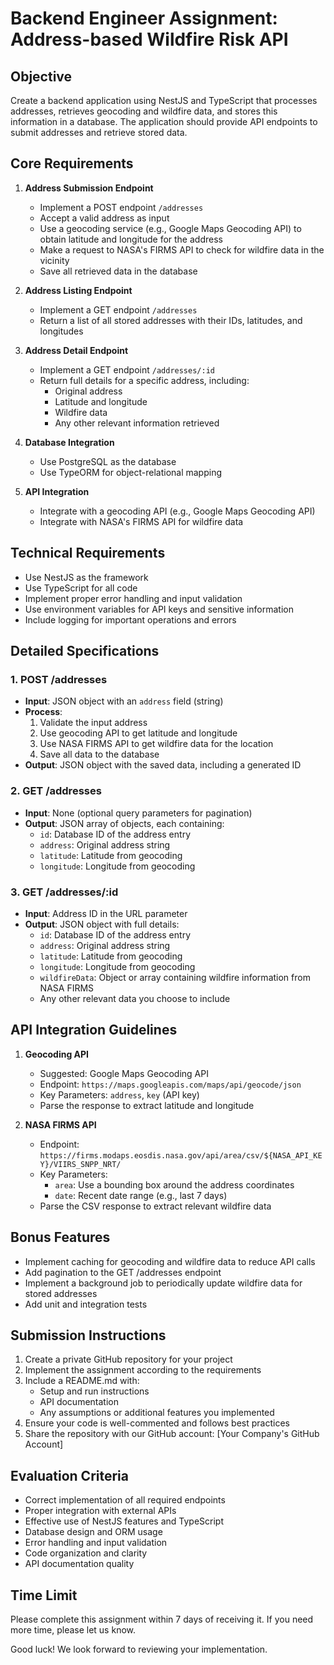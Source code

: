 # Backend Engineer Assignment: Address-based Wildfire Risk API

## Objective
Create a backend application using NestJS and TypeScript that processes addresses, retrieves geocoding and wildfire data, and stores this information in a database. The application should provide API endpoints to submit addresses and retrieve stored data.

## Core Requirements

1. **Address Submission Endpoint**
   - Implement a POST endpoint `/addresses`
   - Accept a valid address as input
   - Use a geocoding service (e.g., Google Maps Geocoding API) to obtain latitude and longitude for the address
   - Make a request to NASA's FIRMS API to check for wildfire data in the vicinity
   - Save all retrieved data in the database

2. **Address Listing Endpoint**
   - Implement a GET endpoint `/addresses`
   - Return a list of all stored addresses with their IDs, latitudes, and longitudes

3. **Address Detail Endpoint**
   - Implement a GET endpoint `/addresses/:id`
   - Return full details for a specific address, including:
     - Original address
     - Latitude and longitude
     - Wildfire data
     - Any other relevant information retrieved

4. **Database Integration**
   - Use PostgreSQL as the database
   - Use TypeORM for object-relational mapping

5. **API Integration**
   - Integrate with a geocoding API (e.g., Google Maps Geocoding API)
   - Integrate with NASA's FIRMS API for wildfire data

## Technical Requirements

- Use NestJS as the framework
- Use TypeScript for all code
- Implement proper error handling and input validation
- Use environment variables for API keys and sensitive information
- Include logging for important operations and errors

## Detailed Specifications

### 1. POST /addresses
- **Input**: JSON object with an `address` field (string)
- **Process**:
  1. Validate the input address
  2. Use geocoding API to get latitude and longitude
  3. Use NASA FIRMS API to get wildfire data for the location
  4. Save all data to the database
- **Output**: JSON object with the saved data, including a generated ID

### 2. GET /addresses
- **Input**: None (optional query parameters for pagination)
- **Output**: JSON array of objects, each containing:
  - `id`: Database ID of the address entry
  - `address`: Original address string
  - `latitude`: Latitude from geocoding
  - `longitude`: Longitude from geocoding

### 3. GET /addresses/:id
- **Input**: Address ID in the URL parameter
- **Output**: JSON object with full details:
  - `id`: Database ID of the address entry
  - `address`: Original address string
  - `latitude`: Latitude from geocoding
  - `longitude`: Longitude from geocoding
  - `wildfireData`: Object or array containing wildfire information from NASA FIRMS
  - Any other relevant data you choose to include

## API Integration Guidelines

1. **Geocoding API**
   - Suggested: Google Maps Geocoding API
   - Endpoint: `https://maps.googleapis.com/maps/api/geocode/json`
   - Key Parameters: `address`, `key` (API key)
   - Parse the response to extract latitude and longitude

2. **NASA FIRMS API**
   - Endpoint: `https://firms.modaps.eosdis.nasa.gov/api/area/csv/${NASA_API_KEY}/VIIRS_SNPP_NRT/`
   - Key Parameters: 
     - `area`: Use a bounding box around the address coordinates
     - `date`: Recent date range (e.g., last 7 days)
   - Parse the CSV response to extract relevant wildfire data

## Bonus Features
- Implement caching for geocoding and wildfire data to reduce API calls
- Add pagination to the GET /addresses endpoint
- Implement a background job to periodically update wildfire data for stored addresses
- Add unit and integration tests

## Submission Instructions
1. Create a private GitHub repository for your project
2. Implement the assignment according to the requirements
3. Include a README.md with:
   - Setup and run instructions
   - API documentation
   - Any assumptions or additional features you implemented
4. Ensure your code is well-commented and follows best practices
5. Share the repository with our GitHub account: [Your Company's GitHub Account]

## Evaluation Criteria
- Correct implementation of all required endpoints
- Proper integration with external APIs
- Effective use of NestJS features and TypeScript
- Database design and ORM usage
- Error handling and input validation
- Code organization and clarity
- API documentation quality

## Time Limit
Please complete this assignment within 7 days of receiving it. If you need more time, please let us know.

Good luck! We look forward to reviewing your implementation.
